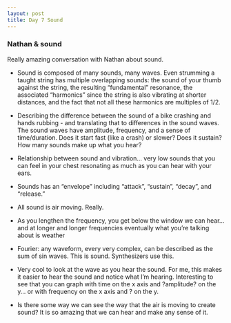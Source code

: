```yaml
---
layout: post
title: Day 7 Sound
---
```


### Nathan & sound
Really amazing conversation with Nathan about sound. 

* Sound is composed of many sounds, many waves. Even strumming a taught string has multiple overlapping sounds: the sound of your thumb against the string, the resulting “fundamental” resonance, the associated “harmonics” since the string is also vibrating at shorter distances, and the fact that not all these harmonics are multiples of 1/2. 

* Describing the difference between the sound of a bike crashing and hands rubbing - and translating that to differences in the sound waves. The sound waves have amplitude, frequency, and a sense of time/duration. Does it start fast (like a crash) or slower? Does it sustain? How many sounds make up what you hear? 

* Relationship between sound and vibration… very low sounds that you can feel in your chest resonating as much as you can hear with your ears.

* Sounds has an “envelope” including “attack”, “sustain”, “decay”, and “release.” 

* All sound is air moving.  Really.

* As you lengthen the frequency, you get below the window we can hear… and at longer and longer frequencies eventually what you’re talking about is weather

* Fourier: any waveform, every very complex, can be described as the sum of sin waves. This is sound. Synthesizers use this. 

* Very cool to look at the wave as you hear the sound. For me, this makes it easier to hear the sound and notice what I’m hearing. Interesting to see that you can graph with time on the x axis and ?amplitude? on the y… or with frequency on the x axis and ? on the y. 

* Is there some way we can see the way that the air is moving to create sound? It is so amazing that we can hear and make any sense of it. 
